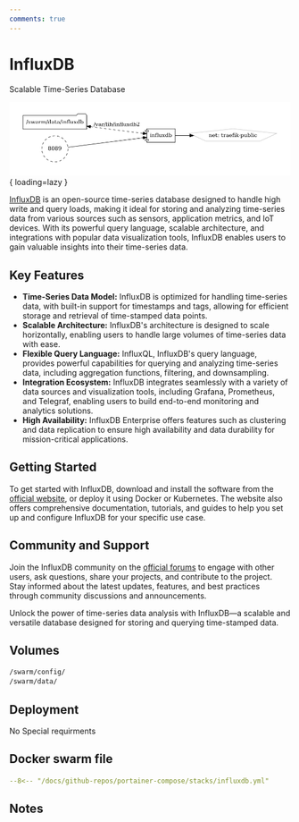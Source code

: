 ```yaml
---
comments: true
---
```


# InfluxDB

Scalable Time-Series Database

![influxdb diagram](../assets/diagrams/influxdb.png){ loading=lazy }

[InfluxDB](https://www.influxdata.com/products/influxdb-overview/) is an open-source time-series database designed to handle high write and query loads, making it ideal for storing and analyzing time-series data from various sources such as sensors, application metrics, and IoT devices. With its powerful query language, scalable architecture, and integrations with popular data visualization tools, InfluxDB enables users to gain valuable insights into their time-series data.

## Key Features

- **Time-Series Data Model:** InfluxDB is optimized for handling time-series data, with built-in support for timestamps and tags, allowing for efficient storage and retrieval of time-stamped data points.
- **Scalable Architecture:** InfluxDB's architecture is designed to scale horizontally, enabling users to handle large volumes of time-series data with ease.
- **Flexible Query Language:** InfluxQL, InfluxDB's query language, provides powerful capabilities for querying and analyzing time-series data, including aggregation functions, filtering, and downsampling.
- **Integration Ecosystem:** InfluxDB integrates seamlessly with a variety of data sources and visualization tools, including Grafana, Prometheus, and Telegraf, enabling users to build end-to-end monitoring and analytics solutions.
- **High Availability:** InfluxDB Enterprise offers features such as clustering and data replication to ensure high availability and data durability for mission-critical applications.

## Getting Started

To get started with InfluxDB, download and install the software from the [official website](https://www.influxdata.com/products/influxdb-overview/), or deploy it using Docker or Kubernetes. The website also offers comprehensive documentation, tutorials, and guides to help you set up and configure InfluxDB for your specific use case.

## Community and Support

Join the InfluxDB community on the [official forums](https://community.influxdata.com/) to engage with other users, ask questions, share your projects, and contribute to the project. Stay informed about the latest updates, features, and best practices through community discussions and announcements.

Unlock the power of time-series data analysis with InfluxDB—a scalable and versatile database designed for storing and querying time-stamped data.


## Volumes

```bash
/swarm/config/
/swarm/data/
```

## Deployment
No Special requirments

## Docker swarm file
``` yaml linenums="1" 
--8<-- "/docs/github-repos/portainer-compose/stacks/influxdb.yml"
```

## Notes


